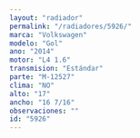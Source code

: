 ```yaml
---
layout: "radiador"
permalink: "/radiadores/5926/"
marca: "Volkswagen"
modelo: "Gol"
ano: "2014"
motor: "L4 1.6"
transmision: "Estándar"
parte: "M-12527"
clima: "NO"
alto: "17"
ancho: "16 7/16"
observaciones: ""
id: "5926"
---
```


